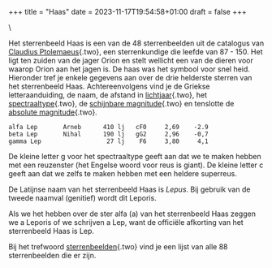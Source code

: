 +++
title = "Haas"
date = 2023-11-17T19:54:58+01:00
draft = false
+++

\

Het sterrenbeeld Haas is een van de 48 sterrenbeelden uit de catalogus
van [Claudius Ptolemaeus](ptolemaeus.html){.two}, een sterrenkundige die
leefde van 87 - 150. Het ligt ten zuiden van de jager Orion en stelt
wellicht een van de dieren voor waarop Orion aan het jagen is. De haas
was het symbool voor snel heid.\
Hieronder tref je enkele gegevens aan over de drie helderste sterren van
het sterrenbeeld Haas. Achtereenvolgens vind je de Griekse
letteraanduiding, de naam, de afstand in
[lichtjaar](lichtjaa.html){.two}, het
[spectraaltype](spectraa.html){.two}, de [schijnbare
magnitude](magnitud.html){.two} en tenslotte de [absolute
magnitude](absolute.html){.two}.


    alfa Lep       Arneb      410 lj   cF0     2,69    -2.9 
    beta Lep       Nihal      190 lj   gG2     2,96    -0,7 
    gamma Lep                  27 lj    F6     3,80     4,1
     

De kleine letter g voor het spectraaltype geeft aan dat we te maken
hebben met een reuzenster (het Engelse woord voor reus is giant). De
kleine letter c geeft aan dat we zelfs te maken hebben met een heldere
superreus.

De Latijnse naam van het sterrenbeeld Haas is *Lepus*. Bij gebruik van
de tweede naamval (genitief) wordt dit Leporis.

Als we het hebben over de ster alfa (a) van het sterrenbeeld Haas zeggen
we a Leporis of we schrijven a Lep, want de officiële afkorting van het
sterrenbeeld Haas is Lep.

Bij het trefwoord [sterrenbeelden](sterrenb.html){.two} vind je een
lijst van alle 88 sterrenbeelden die er zijn.
